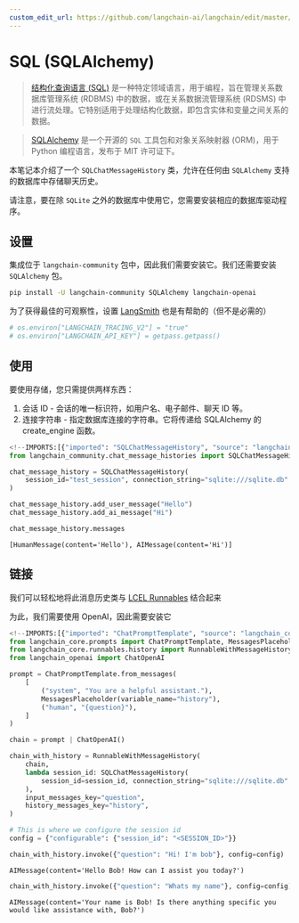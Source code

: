 ```yaml
---
custom_edit_url: https://github.com/langchain-ai/langchain/edit/master/docs/docs/integrations/memory/sql_chat_message_history.ipynb
---
```

# SQL (SQLAlchemy)

>[结构化查询语言 (SQL)](https://en.wikipedia.org/wiki/SQL) 是一种特定领域语言，用于编程，旨在管理关系数据库管理系统 (RDBMS) 中的数据，或在关系数据流管理系统 (RDSMS) 中进行流处理。它特别适用于处理结构化数据，即包含实体和变量之间关系的数据。

>[SQLAlchemy](https://github.com/sqlalchemy/sqlalchemy) 是一个开源的 `SQL` 工具包和对象关系映射器 (ORM)，用于 Python 编程语言，发布于 MIT 许可证下。

本笔记本介绍了一个 `SQLChatMessageHistory` 类，允许在任何由 `SQLAlchemy` 支持的数据库中存储聊天历史。

请注意，要在除 `SQLite` 之外的数据库中使用它，您需要安装相应的数据库驱动程序。

## 设置

集成位于 `langchain-community` 包中，因此我们需要安装它。我们还需要安装 `SQLAlchemy` 包。

```bash
pip install -U langchain-community SQLAlchemy langchain-openai
```

为了获得最佳的可观察性，设置 [LangSmith](https://smith.langchain.com/) 也是有帮助的（但不是必需的）


```python
# os.environ["LANGCHAIN_TRACING_V2"] = "true"
# os.environ["LANGCHAIN_API_KEY"] = getpass.getpass()
```

## 使用

要使用存储，您只需提供两样东西：

1. 会话 ID - 会话的唯一标识符，如用户名、电子邮件、聊天 ID 等。
2. 连接字符串 - 指定数据库连接的字符串。它将传递给 SQLAlchemy 的 create_engine 函数。


```python
<!--IMPORTS:[{"imported": "SQLChatMessageHistory", "source": "langchain_community.chat_message_histories", "docs": "https://python.langchain.com/api_reference/community/chat_message_histories/langchain_community.chat_message_histories.sql.SQLChatMessageHistory.html", "title": "SQL (SQLAlchemy)"}]-->
from langchain_community.chat_message_histories import SQLChatMessageHistory

chat_message_history = SQLChatMessageHistory(
    session_id="test_session", connection_string="sqlite:///sqlite.db"
)

chat_message_history.add_user_message("Hello")
chat_message_history.add_ai_message("Hi")
```


```python
chat_message_history.messages
```



```output
[HumanMessage(content='Hello'), AIMessage(content='Hi')]
```


## 链接

我们可以轻松地将此消息历史类与 [LCEL Runnables](/docs/how_to/message_history) 结合起来

为此，我们需要使用 OpenAI，因此需要安装它



```python
<!--IMPORTS:[{"imported": "ChatPromptTemplate", "source": "langchain_core.prompts", "docs": "https://python.langchain.com/api_reference/core/prompts/langchain_core.prompts.chat.ChatPromptTemplate.html", "title": "SQL (SQLAlchemy)"}, {"imported": "MessagesPlaceholder", "source": "langchain_core.prompts", "docs": "https://python.langchain.com/api_reference/core/prompts/langchain_core.prompts.chat.MessagesPlaceholder.html", "title": "SQL (SQLAlchemy)"}, {"imported": "RunnableWithMessageHistory", "source": "langchain_core.runnables.history", "docs": "https://python.langchain.com/api_reference/core/runnables/langchain_core.runnables.history.RunnableWithMessageHistory.html", "title": "SQL (SQLAlchemy)"}, {"imported": "ChatOpenAI", "source": "langchain_openai", "docs": "https://python.langchain.com/api_reference/openai/chat_models/langchain_openai.chat_models.base.ChatOpenAI.html", "title": "SQL (SQLAlchemy)"}]-->
from langchain_core.prompts import ChatPromptTemplate, MessagesPlaceholder
from langchain_core.runnables.history import RunnableWithMessageHistory
from langchain_openai import ChatOpenAI
```


```python
prompt = ChatPromptTemplate.from_messages(
    [
        ("system", "You are a helpful assistant."),
        MessagesPlaceholder(variable_name="history"),
        ("human", "{question}"),
    ]
)

chain = prompt | ChatOpenAI()
```


```python
chain_with_history = RunnableWithMessageHistory(
    chain,
    lambda session_id: SQLChatMessageHistory(
        session_id=session_id, connection_string="sqlite:///sqlite.db"
    ),
    input_messages_key="question",
    history_messages_key="history",
)
```


```python
# This is where we configure the session id
config = {"configurable": {"session_id": "<SESSION_ID>"}}
```


```python
chain_with_history.invoke({"question": "Hi! I'm bob"}, config=config)
```



```output
AIMessage(content='Hello Bob! How can I assist you today?')
```



```python
chain_with_history.invoke({"question": "Whats my name"}, config=config)
```



```output
AIMessage(content='Your name is Bob! Is there anything specific you would like assistance with, Bob?')
```

